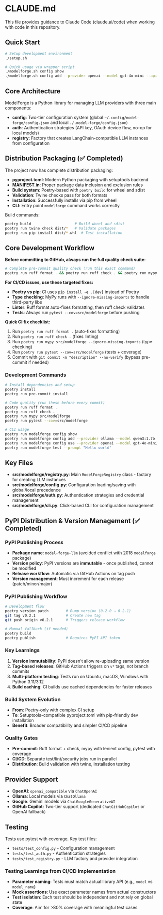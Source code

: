 # CLAUDE.md

This file provides guidance to Claude Code (claude.ai/code) when working with code in this repository.

## Quick Start

```bash
# Setup development environment
./setup.sh

# Quick usage via wrapper script
./modelforge.sh config show
./modelforge.sh config add --provider openai --model gpt-4o-mini --api-key "YOUR_KEY"
```

## Core Architecture

ModelForge is a Python library for managing LLM providers with three main components:

- **config**: Two-tier configuration system (global `~/.config/model-forge/config.json` and local `./.model-forge/config.json`)
- **auth**: Authentication strategies (API key, OAuth device flow, no-op for local models)
- **registry**: Factory that creates LangChain-compatible LLM instances from configuration

## Distribution Packaging (✅ Completed)

The project now has complete distribution packaging:

- **pyproject.toml**: Modern Python packaging with setuptools backend
- **MANIFEST.in**: Proper package data inclusion and exclusion rules
- **Build system**: Poetry-based with `poetry build` for wheel and sdist
- **Validation**: Twine checks pass for both formats
- **Installation**: Successfully installs via pip from wheel
- **CLI**: Entry point `modelforge` command works correctly

Build commands:
```bash
poetry build                    # Build wheel and sdist
poetry run twine check dist/*   # Validate packages
poetry run pip install dist/*.whl  # Test installation
```

## Core Development Workflow

**Before committing to GitHub, always run the full quality check suite:**

```bash
# Complete pre-commit quality check (run this exact command)
poetry run ruff format . && poetry run ruff check . && poetry run mypy src/modelforge --ignore-missing-imports && poetry run pytest --cov=src/modelforge
```

**For CI/CD issues, use these targeted fixes:**
- **Poetry vs pip**: CI uses `pip install -e .[dev]` instead of Poetry
- **Type checking**: MyPy runs with `--ignore-missing-imports` to handle third-party libs
- **Linter**: Ruff format auto-fixes formatting, then ruff check validates
- **Tests**: Always run `pytest --cov=src/modelforge` before pushing

**Quick CI fix checklist:**
1. Run `poetry run ruff format .` (auto-fixes formatting)
2. Run `poetry run ruff check .` (fixes linting)
3. Run `poetry run mypy src/modelforge --ignore-missing-imports` (type checking)
4. Run `poetry run pytest --cov=src/modelforge` (tests + coverage)
5. Commit with `git commit -m "description" --no-verify` (bypass pre-commit if needed)

### Development Commands

```bash
# Install dependencies and setup
poetry install
poetry run pre-commit install

# Code quality (run these before every commit)
poetry run ruff format .
poetry run ruff check .
poetry run mypy src/modelforge
poetry run pytest --cov=src/modelforge

# CLI usage
poetry run modelforge config show
poetry run modelforge config add --provider ollama --model qwen3:1.7b
poetry run modelforge config use --provider openai --model gpt-4o-mini
poetry run modelforge test --prompt "Hello world"
```

## Key Files

- **src/modelforge/registry.py**: Main `ModelForgeRegistry` class - factory for creating LLM instances
- **src/modelforge/config.py**: Configuration loading/saving with global/local precedence
- **src/modelforge/auth.py**: Authentication strategies and credential management
- **src/modelforge/cli.py**: Click-based CLI for configuration management

## PyPI Distribution & Version Management (✅ Completed)

### PyPI Publishing Process
- **Package name**: `model-forge-llm` (avoided conflict with 2018 `modelforge` package)
- **Version policy**: PyPI versions are **immutable** - once published, cannot be modified
- **Release workflow**: Automatic via GitHub Actions on tag push
- **Version management**: Must increment for each release (patch/minor/major)

### PyPI Publishing Workflow
```bash
# Development flow
poetry version patch        # Bump version (0.2.0 → 0.2.1)
git tag v0.2.1              # Create new tag
git push origin v0.2.1      # Triggers release workflow

# Manual fallback (if needed)
poetry build
poetry publish              # Requires PyPI API token
```

### Key Learnings
1. **Version immutability**: PyPI doesn't allow re-uploading same version
2. **Tag-based releases**: GitHub Actions triggers on `v*` tags, not branch commits
3. **Multi-platform testing**: Tests run on Ubuntu, macOS, Windows with Python 3.11/3.12
4. **Build caching**: CI builds use cached dependencies for faster releases

### Build System Evolution
- **From**: Poetry-only with complex CI setup
- **To**: Setuptools-compatible pyproject.toml with pip-friendly dev installation
- **Benefit**: Broader compatibility and simpler CI/CD pipeline

### Quality Gates
- **Pre-commit**: Ruff format + check, mypy with lenient config, pytest with coverage
- **CI/CD**: Separate test/lint/security jobs run in parallel
- **Distribution**: Build validation with twine, installation testing

## Provider Support

- **OpenAI**: `openai_compatible` via `ChatOpenAI`
- **Ollama**: Local models via `ChatOllama`
- **Google**: Gemini models via `ChatGoogleGenerativeAI`
- **GitHub Copilot**: Two-tier support (dedicated `ChatGitHubCopilot` or OpenAI fallback)

## Testing

Tests use pytest with coverage. Key test files:
- `tests/test_config.py` - Configuration management
- `tests/test_auth.py` - Authentication strategies
- `tests/test_registry.py` - LLM factory and provider integration

### Testing Learnings from CI/CD Implementation
- **Parameter naming**: Tests must match actual library API (e.g., `model` vs `model_name`)
- **Mock assertions**: Use exact parameter names from actual constructors
- **Test isolation**: Each test should be independent and not rely on global state
- **Coverage**: Aim for >80% coverage with meaningful test cases
